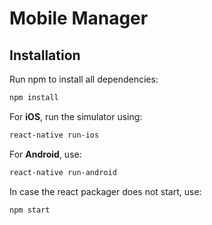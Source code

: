 # Mobile Manager

## Installation

Run npm to install all dependencies:

```sh
npm install
```

For **iOS**, run the simulator using:

```sh
react-native run-ios
```

For **Android**, use:

```sh
react-native run-android
```

In case the react packager does not start, use:

```sh
npm start
```
